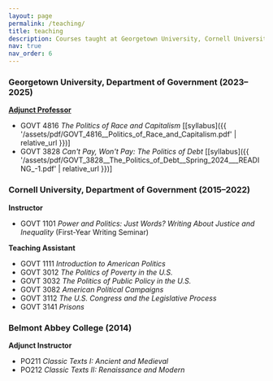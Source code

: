 ```yaml
---
layout: page
permalink: /teaching/
title: teaching
description: Courses taught at Georgetown University, Cornell University, and Belmont Abbey College.
nav: true
nav_order: 6
---
```


### Georgetown University, Department of Government (2023–2025)
**[Adjunct Professor](https://gufaculty360.georgetown.edu/s/faculty-teaching?id=0031Q00002feeHQQAY)**
- GOVT 4816 *The Politics of Race and Capitalism* [[syllabus]({{ '/assets/pdf/GOVT_4816__Politics_of_Race_and_Capitalism.pdf' | relative_url }})]
- GOVT 3828 *Can't Pay, Won't Pay: The Politics of Debt* [[syllabus]({{ '/assets/pdf/GOVT_3828__The_Politics_of_Debt__Spring_2024___READING_-1.pdf' | relative_url }})]

### Cornell University, Department of Government (2015–2022)
**Instructor**  
- GOVT 1101 *Power and Politics: Just Words? Writing About Justice and Inequality* (First-Year Writing Seminar)

**Teaching Assistant**  
- GOVT 1111 *Introduction to American Politics*  
- GOVT 3012 *The Politics of Poverty in the U.S.*  
- GOVT 3032 *The Politics of Public Policy in the U.S.*  
- GOVT 3082 *American Political Campaigns*  
- GOVT 3112 *The U.S. Congress and the Legislative Process*  
- GOVT 3141 *Prisons*

### Belmont Abbey College (2014)
**Adjunct Instructor**  
- PO211 *Classic Texts I: Ancient and Medieval*  
- PO212 *Classic Texts II: Renaissance and Modern*
